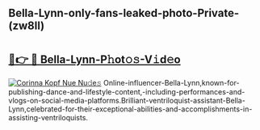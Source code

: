 ## Bella-Lynn-only-fans​-leaked-photo​-Private-(zw8ll)


# <h2><a href="https://mediaupload.pro?title=Bella-Lynn&ref=git">🔗👉 🔴 Bella-Lynn-P𝚑ot𝚘𝚜-V𝚒d𝚎o</a></h2>

[![Corinna Kopf Nue Nu𝚍e𝚜](https://i.imgur.com/0qMVB7G.gif)](https://mediaupload.pro?title=Bella-Lynn&ref=git)
Online-influencer-Bella-Lynn,known-for-publishing-dance-and-lifestyle-content,-including-performances-and-vlogs-on-social-media-platforms.Brilliant-ventriloquist-assistant-Bella-Lynn,celebrated-for-their-exceptional-abilities-and-accomplishments-in-assisting-ventriloquists.  